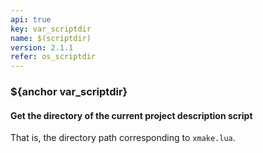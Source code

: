 ```yaml
---
api: true
key: var_scriptdir
name: $(scriptdir)
version: 2.1.1
refer: os_scriptdir
---
```


### ${anchor var_scriptdir}

#### Get the directory of the current project description script

That is, the directory path corresponding to `xmake.lua`.

